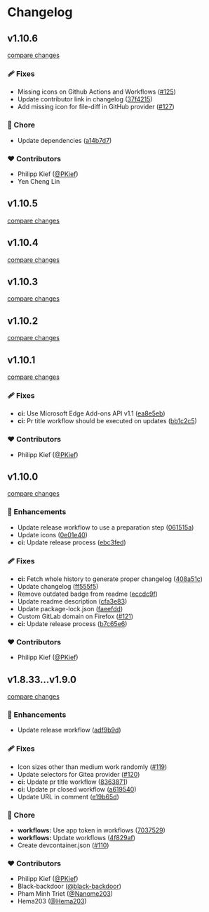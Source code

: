 # Changelog

## v1.10.6

[compare changes](https://github.com/material-extensions/material-icons-browser-extension/compare/v1.10.5...v1.10.6)

### 🩹 Fixes

- Missing icons on Github Actions and Workflows ([#125](https://github.com/material-extensions/material-icons-browser-extension/pull/125))
- Update contributor link in changelog ([37f4215](https://github.com/material-extensions/material-icons-browser-extension/commit/37f4215))
- Add missing icon for file-diff in GitHub provider ([#127](https://github.com/material-extensions/material-icons-browser-extension/pull/127))

### 🏡 Chore

- Update dependencies ([a14b7d7](https://github.com/material-extensions/material-icons-browser-extension/commit/a14b7d7))

### ❤️ Contributors

- Philipp Kief ([@PKief](https://github.com/PKief))
- Yen Cheng Lin

## v1.10.5

[compare changes](https://github.com/material-extensions/material-icons-browser-extension/compare/v1.10.4...v1.10.5)

## v1.10.4

[compare changes](https://github.com/material-extensions/material-icons-browser-extension/compare/v1.10.3...v1.10.4)

## v1.10.3

[compare changes](https://github.com/material-extensions/material-icons-browser-extension/compare/v1.10.2...v1.10.3)

## v1.10.2

[compare changes](https://github.com/material-extensions/material-icons-browser-extension/compare/v1.10.1...v1.10.2)

## v1.10.1

[compare changes](https://github.com/material-extensions/material-icons-browser-extension/compare/v1.10.0...v1.10.1)

### 🩹 Fixes

- **ci:** Use Microsoft Edge Add-ons API v1.1 ([ea8e5eb](https://github.com/material-extensions/material-icons-browser-extension/commit/ea8e5eb))
- **ci:** Pr title workflow should be executed on updates ([bb1c2c5](https://github.com/material-extensions/material-icons-browser-extension/commit/bb1c2c5))

### ❤️ Contributors

- Philipp Kief ([@PKief](https://github.com/PKief))

## v1.10.0

[compare changes](https://github.com/material-extensions/material-icons-browser-extension/compare/v1.9.0...v1.10.0)

### 🚀 Enhancements

- Update release workflow to use a preparation step ([061515a](https://github.com/material-extensions/material-icons-browser-extension/commit/061515a))
- Update icons ([0e01e40](https://github.com/material-extensions/material-icons-browser-extension/commit/0e01e40))
- **ci:** Update release process ([ebc3fed](https://github.com/material-extensions/material-icons-browser-extension/commit/ebc3fed))

### 🩹 Fixes

- **ci:** Fetch whole history to generate proper changelog ([408a51c](https://github.com/material-extensions/material-icons-browser-extension/commit/408a51c))
- Update changelog ([ff555f5](https://github.com/material-extensions/material-icons-browser-extension/commit/ff555f5))
- Remove outdated badge from readme ([eccdc9f](https://github.com/material-extensions/material-icons-browser-extension/commit/eccdc9f))
- Update readme description ([cfa3e83](https://github.com/material-extensions/material-icons-browser-extension/commit/cfa3e83))
- Update package-lock.json ([faeefdd](https://github.com/material-extensions/material-icons-browser-extension/commit/faeefdd))
- Custom GitLab domain on Firefox ([#121](https://github.com/material-extensions/material-icons-browser-extension/pull/121))
- **ci:** Update release process ([b7c65e6](https://github.com/material-extensions/material-icons-browser-extension/commit/b7c65e6))

### ❤️ Contributors

- Philipp Kief ([@PKief](https://github.com/PKief))

## v1.8.33...v1.9.0

[compare changes](https://github.com/material-extensions/material-icons-browser-extension/compare/v1.8.33...v1.9.0)

### 🚀 Enhancements

- Update release workflow ([adf9b9d](https://github.com/material-extensions/material-icons-browser-extension/commit/adf9b9d))

### 🩹 Fixes

- Icon sizes other than medium work randomly ([#119](https://github.com/material-extensions/material-icons-browser-extension/pull/119))
- Update selectors for Gitea provider ([#120](https://github.com/material-extensions/material-icons-browser-extension/pull/120))
- **ci:** Update pr title workflow ([8363871](https://github.com/material-extensions/material-icons-browser-extension/commit/8363871))
- **ci:** Update pr closed workflow ([a619540](https://github.com/material-extensions/material-icons-browser-extension/commit/a619540))
- Update URL in comment ([e19b65d](https://github.com/material-extensions/material-icons-browser-extension/commit/e19b65d))

### 🏡 Chore

- **workflows:** Use app token in workflows ([7037529](https://github.com/material-extensions/material-icons-browser-extension/commit/7037529))
- **workflows:** Update workflows ([4f829af](https://github.com/material-extensions/material-icons-browser-extension/commit/4f829af))
- Create devcontainer.json ([#110](https://github.com/material-extensions/material-icons-browser-extension/pull/110))

### ❤️ Contributors

- Philipp Kief ([@PKief](https://github.com/PKief))
- Black-backdoor ([@black-backdoor](https://github.com/black-backdoor))
- Pham Minh Triet ([@Nanome203](https://github.com/Nanome203))
- Hema203 ([@Hema203](https://github.com/hema203))
